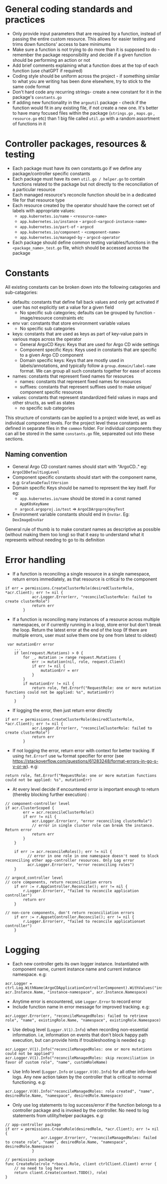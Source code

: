 # General coding standards and practices

- Only provide input parameters that are required by a function, instead of passing the entire custom resource. This allows for easier testing and trims down functions' access to bare minimums
- Make sure a function is not trying to do more than it is supposed to do - remember the package responsibility and decide if a given function should be performing an action or not
- Add brief comments explaining what a function does at the top of each function (use chatGPT if required)
- Coding style should be uniform across the project - if something similar to what you are writing has been done elsewhere, try to stick to the same code format
- Don't hard code any recurring strings- create a new constant for it in the package's `constants.go`
- If adding new functionality in the `argoutil` package - check if the function would fit in any existing file, if not create a new one. It's better to have many focused files within the package (`strings.go` , `maps.go` , `resource.go` etc) than 1 big file called `util.go` with a random assortment of functions in it


# Controller packages, resources & testing

- Each package must have its own constants.go if we define any package/controller specific constants
- Each package must have its own `util.go / helper.go` to contain functions related to the package but not directly to the reconciliation of a particular resource
- Each managed resource's reconcile function should be in a dedicated file for that resource type
- Each resource created by the operator should have the correct set of labels with appropriate values:
	- `app.kubernetes.io/name` - `<resource-name>`
	- `app.kubernetes.io/instance` - `argocd-<argocd-instance-name>`
	- `app.kubernetes.io/part-of` - `argocd`
	- `app.kubernetes.io/component` - `<component-name>`
	- `app.kubernetes.io/managed-by` - `argocd-operator`
- Each package should define common testing variables/functions in the `<package_name>_test.go` file, which should be accessed across the package


# Constants

All existing constants can be broken down into the following catagories and sub-catagories:
- defaults: constants that define fall back values and only get activated if user has not explicitly set a value for a given field 
  - No specific sub categories; defaults can be grouped by function - image/resource constraints etc
- env var: constants that store environment variable values
  - No specific sub categories
- keys: constants that are used as keys as part of key-value pairs in various maps across the operator 
  - General ArgoCD Keys: Keys that are used for Argo CD wide settings
  - Component specific Keys: Keys used in constants that are specific to a given Argo CD component
  - Domain specific keys: Keys that are mostly used in labels/annotations, and typically follow a `group.domain/label-name` format. We can group all such constants
	together for ease of access
- names: constants that represent fixed names for resources
  - names: constants that represent fixed names for resources
  - suffixes: constants that represent suffixes used to make unique/ component specific resources
- values: constants that represent standardized field values in maps and other structs, as well as states
  - no specific sub categories

This structure of constants can be applied to a project wide level, as well as individual component levels. For the project level these constants are defined in separate files in the `common` folder. For individual components they can all be stored in the same `constants.go` file, separeated out into these sections.

## Naming convention

- General Argo CD constant names should start with "ArgoCD.." eg: `ArgoCDDefaultLogLevel`
- Component specific constants should start with the component name, e.g: `GrafanaDefaultVersion`
- Domain specific Keys should be named to represent the key itself. For eg:
  - `app.kubernetes.io/name` should be stored in a const named `AppK8sKeyName`
  - `argocd.argoproj.io/test` => `ArgoCDArgoprojKeyTest`
- Environment variable constants should end in `EnvVar`. Eg: `DexImageEnvVar`

General rule of thumb is to make constant names as descriptive as possible (without making them too long) so that it easy to understand what it represents without needing to go to its definition
# Error handling

- If a function is reconciling a single resource in a single namespace, return errors immediately, as that resource is critical to the component

```
if err = permissions.CreateClusterRole(desiredClusterRole, *acr.Client); err != nil {
			acr.Logger.Error(err, "reconcileClusterRole: failed to create clusterRole")
			return err
		}
```

- If a function is reconciling many instances of a resource across multiple namespaces, or if currently running in a loop, store error but don't break the loop. Return the latest error at the end of the loop (If there are multiple errors, user must solve them one by one from latest to oldest)
 
``` 
 var mutationErr error
	...
	if len(request.Mutations) > 0 {
		for _, mutation := range request.Mutations {
			err := mutation(nil, role, request.Client)
			if err != nil {
				mutationErr = err
			}
		}
		if mutationErr != nil {
			return role, fmt.Errorf("RequestRole: one or more mutation functions could not be applied: %s", mutationErr)
		}
	}
```

- If logging the error, then just return error directly
```
if err = permissions.CreateClusterRole(desiredClusterRole, *acr.Client); err != nil {
			acr.Logger.Error(err, "reconcileClusterRole: failed to create clusterRole")
			return err
		}
```

- If not logging the error, return error with context for better tracking. If using `fmt.Errorf` use `%w` format specifier for error (see https://stackoverflow.com/questions/61283248/format-errors-in-go-s-v-or-w). e.g:

```
return role, fmt.Errorf("RequestRole: one or more mutation functions could not be applied: %s", mutationErr)

```

- At every level decide if encountered error is important enough to return (thereby blocking further execution) :

```
// component-controller level
if acr.ClusterScoped {
		err = acr.reconcileClusterRole()
		if err != nil {
			acr.Logger.Error(err, "error reconciling clusterRole")
			// error in single cluster role can break the instance. Return error
            return err
		}
	}

	if err := acr.reconcileRoles(); err != nil {
		  // error in one role in one namespace doesn't need to block reconciling other app-controller resources. Only Log error 
          acr.Logger.Error(err, "error reconciling roles")
	}

// argocd_controller level
// core components, return reconciliation errors
	if err := r.AppController.Reconcile(); err != nil {
		r.Logger.Error(err, "failed to reconcile application controller")
		return err
	}

// non-core components, don't return reconciliation errors
	if err := r.AppsetController.Reconcile(); err != nil {
		r.Logger.Error(err, "failed to reconcile applicationset controller")
	}
```

# Logging

- Each new controller gets its own logger instance. Instantiated with component name, current instance name and current instance namespace. e.g:

```
acr.Logger = ctrl.Log.WithName(ArgoCDApplicationControllerComponent).WithValues("instance", acr.Instance.Name, "instance-namespace", acr.Instance.Namespace)

```

- Anytime error is encountered, use `Logger.Error` to record error
- Include function name in error message for improved tracking.  e.g:

```
acr.Logger.Error(err, "reconcileManagedRoles: failed to retrieve role", "name", existingRole.Name, "namespace", existingRole.Namespace)
```
- Use debug level (`Logger.V(1).Info`) when recording non-essential information. i.e, information on events that don't block happy path execution, but can provide hints if troubleshooting is needed e.g:

```
acr.Logger.V(1).Info("reconcileManagedRoles: one or more mutations could not be applied")
acr.Logger.V(1).Info("reconcileManagedRoles: skip reconciliation in favor of custom role", "name", customRoleName)
```

- Use Info level (`Logger.Info` or `Logger.V(0).Info`) for all other info-level logs.  Any new action taken by the controller that is critical to normal functioning. e.g:

```
acr.Logger.V(0).Info("reconcileManagedRoles: role created", "name", desiredRole.Name, "namespace", desiredRole.Namespace)
```

- Only use log statements to log success/error if the function belongs to a controller package and is invoked by the controller. No need to log statements from utility/helper packages. e.g:

```
// app-controller package
if err = permissions.CreateRole(desiredRole, *acr.Client); err != nil {
				acr.Logger.Error(err, "reconcileManagedRoles: failed to create role", "name", desiredRole.Name, "namespace", desiredRole.Namespace)
			}

// permissions package 
func CreateRole(role *rbacv1.Role, client ctrlClient.Client) error {
	// no need to log here
    return client.Create(context.TODO(), role)
}
```